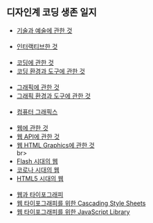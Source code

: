 <h2>디자인계 코딩 생존 일지</h2>
<ul>
 <li><a href = "./script/intro.md">기술과 예술에 관한 것</a></li>
 <br>
 <li><a href = "./script/interactive.md">인터랙티브한 것</a></li>
 <br>
 <li><a href = "./script/coding.md">코딩에 관한 것</a></li>
 <li><a href = "./script/env-and-tool-for-coding.md">코딩 환경과 도구에 관한 것</a></li>
 <br>
 <li><a href = "./script/graphics.md">그래픽에 관한 것</a></li>
 <li><a href = "./script/env-and-tool-for-graphics.md">그래픽 환경과 도구에 관한 것</a></li>
 <br>
 <li><a href = "./script/computer-graphics.md">컴퓨터 그래픽스</a></li>
 <br>
 <li><a href = "./script/webart.md">웹에 관한 것</a></li>
 <li><a href = "./script/webapi.md">웹 API에 관한 것</a></li>
 <li><a href = "./script/html-graphics.md">웹 HTML Graphics에 관한 것</a></li>
 br>
 <li><a href = "./script/adobe-flash.md"> Flash 시대의 웹</a></li>
 <li><a href = "./script/covid-and-web.md">코로나 시대의 웹</a></li>
 <li><a href = "./script/covid-and-web.md">HTML5 시대의 웹</a></li>
  <br>
 <li><a href = "./script/typography-and-web.md">웹과 타이포그래피</a></li>
 <li><a href = "./script/typography-css.md.md">웹 타이포그래피를 위한 Cascading Style Sheets</a></li>
 <li><a href = "./script/typography-css.md.md">웹 타이포그래피를 위한 JavaScript Library</a></li>
 <br>
</ul>
